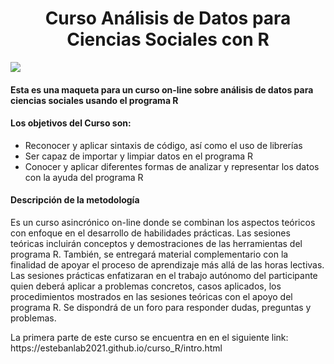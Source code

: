 <h1 align="center"> Curso Análisis de Datos para Ciencias Sociales con R </h1>
<p align="left">
   <img src="https://img.shields.io/badge/STATUS-EN%20DESAROLLO-green">
</p>

<h4>
Esta es una maqueta para un curso on-line sobre análisis de datos para ciencias sociales usando el programa R
</h4>

<h4>
Los objetivos del Curso son:
</h4>

- Reconocer y aplicar sintaxis de código, así como el uso de librerías
- Ser capaz de importar y limpiar datos en el programa R
- Conocer y aplicar diferentes formas de analizar y representar los datos con la ayuda del programa R

<h4>
Descripción de la metodología
</h4>
<p>
Es un curso asincrónico on-line donde se combinan los aspectos teóricos con enfoque en el desarrollo de habilidades prácticas. Las sesiones teóricas incluirán conceptos y demostraciones de las herramientas del programa R. También, se entregará material complementario con la finalidad de apoyar el proceso de aprendizaje más allá de las horas lectivas. Las sesiones prácticas enfatizaran en el trabajo autónomo del participante quien deberá aplicar a problemas concretos, casos aplicados, los procedimientos mostrados en las sesiones teóricas con el apoyo del programa R. Se dispondrá de un foro para responder dudas, preguntas y problemas.
</p>
<p>La primera parte de este curso se encuentra en en el siguiente link: https://estebanlab2021.github.io/curso_R/intro.html</p>
